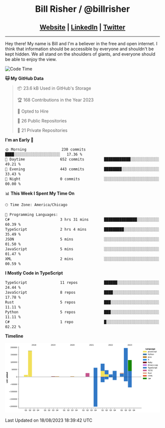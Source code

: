 
<h1 align="center">
    Bill Risher / @billrisher <br />
</h1>
<h2 align="center">
    <a href="https://billrisher.com">Website</a> | <a href="https://linkedin.com/in/william-risher">LinkedIn</a> | <a href="https://twitter.com/billrisher_">Twitter</a> 
 </h2>

---

Hey there! My name is Bill and I'm a believer in the free and open internet. 
I think that information should be accessible by everyone and shouldn't be kept hidden. 
We all stand on the shoulders of giants, and everyone should be able to enjoy the view.

<!--START_SECTION:waka-->
![Code Time](http://img.shields.io/badge/Code%20Time-227%20hrs%2013%20mins-blue)

**🐱 My GitHub Data** 

> 📦 23.6 kB Used in GitHub's Storage 
 > 
> 🏆 168 Contributions in the Year 2023
 > 
> 💼 Opted to Hire
 > 
> 📜 26 Public Repositories 
 > 
> 🔑 21 Private Repositories 
 > 
**I'm an Early 🐤** 

```text
🌞 Morning                230 commits         ████░░░░░░░░░░░░░░░░░░░░░   17.36 % 
🌆 Daytime                652 commits         ████████████░░░░░░░░░░░░░   49.21 % 
🌃 Evening                443 commits         ████████░░░░░░░░░░░░░░░░░   33.43 % 
🌙 Night                  0 commits           ░░░░░░░░░░░░░░░░░░░░░░░░░   00.00 % 
```


📊 **This Week I Spent My Time On** 

```text
🕑︎ Time Zone: America/Chicago

💬 Programming Languages: 
C#                       3 hrs 31 mins       ███████████████░░░░░░░░░░   60.39 % 
TypeScript               2 hrs 4 mins        █████████░░░░░░░░░░░░░░░░   35.49 % 
JSON                     5 mins              ░░░░░░░░░░░░░░░░░░░░░░░░░   01.50 % 
JavaScript               5 mins              ░░░░░░░░░░░░░░░░░░░░░░░░░   01.47 % 
XML                      2 mins              ░░░░░░░░░░░░░░░░░░░░░░░░░   00.59 % 
```

**I Mostly Code in TypeScript** 

```text
TypeScript               11 repos            ██████░░░░░░░░░░░░░░░░░░░   24.44 % 
JavaScript               8 repos             ████░░░░░░░░░░░░░░░░░░░░░   17.78 % 
Rust                     5 repos             ███░░░░░░░░░░░░░░░░░░░░░░   11.11 % 
Python                   5 repos             ███░░░░░░░░░░░░░░░░░░░░░░   11.11 % 
C#                       1 repo              █░░░░░░░░░░░░░░░░░░░░░░░░   02.22 % 
```



**Timeline**

![Lines of Code chart](https://raw.githubusercontent.com/billrisher/billrisher/main/assets/bar_graph.png)


 Last Updated on 18/08/2023 18:39:42 UTC
<!--END_SECTION:waka-->

